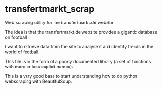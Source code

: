 # transfertmarkt_scrap
Web scraping utility for the transfertmarkt.de website


The idea is that the transfertmarkt.de website provides  a gigantic database on football.

I want to retrieve data from the site to analyse it and identify trends in the world of football.

This file is in the form of a poorly documented library (a set of functions with more or less explicit names).

This is a very good base to start understanding how to do python webscraping with BeautifulSoup.
